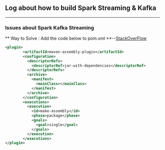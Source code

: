 ## Log about how to build Spark Streaming & Kafka
***
### Issues about Spark Kafka Streaming
** Way to Solve : Add the code below to pom.xml **--[StackOverFlow](http://stackoverflow.com/questions/27710887/kafkautils-class-not-found-in-spark-streaming)

``` xml
<plugin>
        <artifactId>maven-assembly-plugin</artifactId>
        <configuration>
          <descriptorRefs>
            <descriptorRef>jar-with-dependencies</descriptorRef>
          </descriptorRefs>
          <archive>
            <manifest>
              <mainClass></mainClass>
            </manifest>
          </archive>
        </configuration>
        <executions>
          <execution>
            <id>make-assembly</id>
            <phase>package</phase>
            <goals>
              <goal>single</goal>
            </goals>
          </execution>
        </executions>
</plugin>
```

